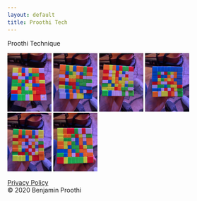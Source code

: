 ```yaml
---
layout: default
title: Proothi Tech
---
```


Proothi Technique

<img width="100" alt="Krypter Icon" src="1096CB89-B4F0-4ED0-BA69-31F998F9B90A.jpeg">

<img width="100" alt="Krypter Icon" src="3746F0AB-CCAA-4E9D-8109-FD269D0DD0FB.jpeg">

<img width="100" alt="Krypter Icon" src="52FD1E59-683E-4246-B452-E2864E6FFE65.jpeg">

<img width="100" alt="Krypter Icon" src="AAD558DF-921D-4EA1-B860-9EBF882BAD8D.jpeg">

<img width="100" alt="Krypter Icon" src="DAE4DBA5-BB2E-4C17-B059-2811E3D52200.jpeg">

<img width="100" alt="Krypter Icon" src="FFBB8EBF-7023-4FF1-93B9-DCECD6E2F4EC.jpeg">


[Privacy Policy](privacypolicy.html)  
© 2020 Benjamin Proothi
